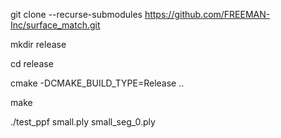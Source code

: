 git clone --recurse-submodules https://github.com/FREEMAN-Inc/surface_match.git

mkdir release 

cd release

cmake -DCMAKE_BUILD_TYPE=Release ..

make 

./test_ppf small.ply small_seg_0.ply
